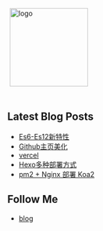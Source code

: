 <img src="https://github-readme-stats.vercel.app/api?username=bpc99&show_icons=true" alt="logo" height="160" align="center" style="margin: 5px; margin-bottom: 20px;" />

## Latest Blog Posts

<!-- BLOG-POST-LIST:START -->
- [Es6-Es12新特性](https://bipch.cn/es6-es12/)
- [Github主页美化](https://bipch.cn/use-github-styles/)
- [vercel](https://bipch.cn/vercel/)
- [Hexo多种部署方式](https://bipch.cn/hexo-aliyun/)
- [pm2 + Nginx 部署 Koa2](https://bipch.cn/linux-pm2-nginx-Koa2/)
<!-- BLOG-POST-LIST:END -->

## Follow Me
- [blog](https://bipch.cn/)
